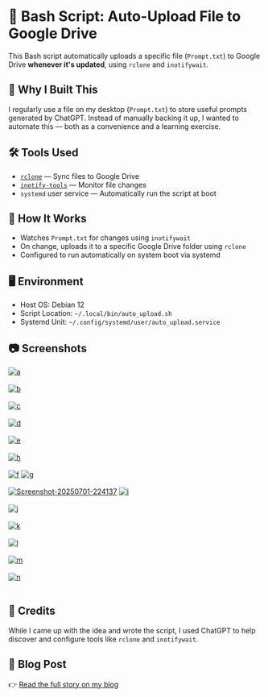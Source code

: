 # 📂 Bash Script: Auto-Upload File to Google Drive

This Bash script automatically uploads a specific file (`Prompt.txt`) to Google Drive **whenever it's updated**, using `rclone` and `inotifywait`.

## 🎯 Why I Built This

I regularly use a file on my desktop (`Prompt.txt`) to store useful prompts generated by ChatGPT. Instead of manually backing it up, I wanted to automate this — both as a convenience and a learning exercise.

## 🛠️ Tools Used

- [`rclone`](https://rclone.org/) — Sync files to Google Drive  
- [`inotify-tools`](https://github.com/inotify-tools/inotify-tools/wiki) — Monitor file changes  
- `systemd` user service — Automatically run the script at boot

## 🧩 How It Works

- Watches `Prompt.txt` for changes using `inotifywait`
- On change, uploads it to a specific Google Drive folder using `rclone`
- Configured to run automatically on system boot via systemd

## 🖥️ Environment

- Host OS: Debian 12  
- Script Location: `~/.local/bin/auto_upload.sh`  
- Systemd Unit: `~/.config/systemd/user/auto_upload.service`

## 📷 Screenshots
<a href="https://postimg.cc/bdv23G09" target="_blank"><img src="https://i.postimg.cc/HWw4WXVR/a.png" alt="a"/></a><br/><br/>
<a href="https://postimg.cc/rzYRb8QX" target="_blank"><img src="https://i.postimg.cc/xT9GX8mC/b.png" alt="b"/></a><br/><br/>
<a href="https://postimg.cc/zVsbz0sx" target="_blank"><img src="https://i.postimg.cc/RZFcTYXx/c.png" alt="c"/></a><br/><br/>
<a href="https://postimg.cc/N592vWzy" target="_blank"><img src="https://i.postimg.cc/15MGwS0K/d.png" alt="d"/></a><br/><br/>
<a href="https://postimg.cc/zyTLVT58" target="_blank"><img src="https://i.postimg.cc/Z5M6sLMB/e.png" alt="e"/></a><br/><br/>
<a href="https://postimg.cc/ZB507gN5" target="_blank"><img src="https://i.postimg.cc/xCKHCVTM/h.png" alt="h"/></a><br/><br/>
<a href='https://postimg.cc/Wdqyrbf2' target='_blank'><img src='https://i.postimg.cc/vZ0wJ4r6/f.png' border='0' alt='f'/></a>
<a href="https://postimg.cc/d7BL9vLf" target="_blank"><img src="https://i.postimg.cc/pTNzRLxP/g.png" alt="g"/></a><br/><br/>
<a href='https://postimg.cc/624xpfJh' target='_blank'><img src='https://i.postimg.cc/JnPrKppS/Screenshot-20250701-224137.png' border='0' alt='Screenshot-20250701-224137'/></a>
<a href="https://postimg.cc/k6YGkcNF" target="_blank"><img src="https://i.postimg.cc/d3wCZNLX/i.png" alt="i"/></a><br/><br/>
<a href="https://postimg.cc/SYXRqMD0" target="_blank"><img src="https://i.postimg.cc/j2c7H6fj/j.png" alt="j"/></a><br/><br/>
<a href="https://postimg.cc/F1170MmP" target="_blank"><img src="https://i.postimg.cc/G3xGnRf1/k.png" alt="k"/></a><br/><br/>
<a href="https://postimg.cc/py7yCsLP" target="_blank"><img src="https://i.postimg.cc/dtQdqXMZ/l.png" alt="l"/></a><br/><br/>
<a href="https://postimg.cc/4m9ySpYV" target="_blank"><img src="https://i.postimg.cc/ZKfN0cZ7/m.png" alt="m"/></a><br/><br/>
<a href="https://postimg.cc/75rh8bzc" target="_blank"><img src="https://i.postimg.cc/zGVghgGJ/n.png" alt="n"/></a><br/><br/>

## 🙏 Credits

While I came up with the idea and wrote the script, I used ChatGPT to help discover and configure tools like `rclone` and `inotifywait`.

## 🔗 Blog Post

👉 [Read the full story on my blog](https://iamtheaashish.github.io/auto-upload-bash-script)
